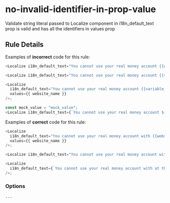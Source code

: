 # no-invalid-identifier-in-prop-value

Validate string literal passed to Localize component in i18n_default_text prop is valid and has all the identifiers in values prop

## Rule Details

Examples of **incorrect** code for this rule:

```js
<Localize i18n_default_text="You cannot use your real money account {{website_name}} with at this time." />;

<Localize i18n_default_text="You cannot use your real money account {{variable_name}} with at this time." />;

<Localize
  i18n_default_text="You cannot use your real money account {{variable_name}} with at this time."
  values={{ website_name }}
/>;

const mock_value = "mock_value";
<Localize i18n_default_text={`You cannot use your real money account ${mock_value} with at this time.`} />
```

Examples of **correct** code for this rule:

```js
<Localize
  i18n_default_text="You cannot use your real money account with {{website_name}} at this time."
  values={{ website_name }}
/>;

<Localize i18n_default_text="You cannot use your real money account with at this time." />;

<Localize
  i18n_default_text={`You cannot use your real money account with at this time.`}
/>;
```

### Options

```
...
```
